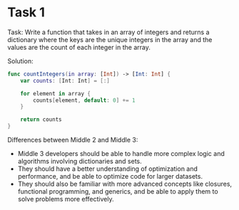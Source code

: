 # Task 1

Task: Write a function that takes in an array of integers and returns a
dictionary where the keys are the unique integers in the array and the values
are the count of each integer in the array.

Solution:

```swift
func countIntegers(in array: [Int]) -> [Int: Int] {
    var counts: [Int: Int] = [:]

    for element in array {
        counts[element, default: 0] += 1
    }

    return counts
}
```

Differences between Middle 2 and Middle 3:

-   Middle 3 developers should be able to handle more complex logic and
    algorithms involving dictionaries and sets.
-   They should have a better understanding of optimization and performance, and
    be able to optimize code for larger datasets.
-   They should also be familiar with more advanced concepts like closures,
    functional programming, and generics, and be able to apply them to solve
    problems more effectively.
